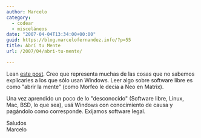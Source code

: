 ```yaml
---
author: Marcelo
category:
  - codear
  - misceláneos
date: "2007-04-04T13:34:00+00:00"
guid: https://blog.marcelofernandez.info/?p=55
title: Abrí tu Mente
url: /2007/04/abri-tu-mente/

---
```

Lean [este post](http://www.filmica.com/port666/archivos/005678.html). Creo que representa muchas de las cosas que no sabemos explicarles a los que sólo usan Windows. Leer algo sobre software libre es como "abrir la mente" (como Morfeo le decía a Neo en Matrix).

Una vez aprendido un poco de lo "desconocido" (Software libre, Linux, Mac, BSD, lo que sea), usá Windows con conocimiento de causa y pagándolo como corresponde. Exijamos software legal.

Saludos  
Marcelo
